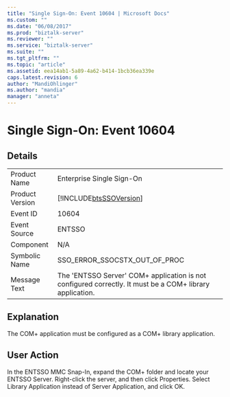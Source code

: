 ```yaml
---
title: "Single Sign-On: Event 10604 | Microsoft Docs"
ms.custom: ""
ms.date: "06/08/2017"
ms.prod: "biztalk-server"
ms.reviewer: ""
ms.service: "biztalk-server"
ms.suite: ""
ms.tgt_pltfrm: ""
ms.topic: "article"
ms.assetid: eea14ab1-5a89-4a62-b414-1bcb36ea339e
caps.latest.revision: 6
author: "MandiOhlinger"
ms.author: "mandia"
manager: "anneta"
---
```

# Single Sign-On: Event 10604
## Details  
  
|||  
|-|-|  
|Product Name|Enterprise Single Sign-On|  
|Product Version|[!INCLUDE[btsSSOVersion](../includes/btsssoversion-md.md)]|  
|Event ID|10604|  
|Event Source|ENTSSO|  
|Component|N/A|  
|Symbolic Name|SSO_ERROR_SSOCSTX_OUT_OF_PROC|  
|Message Text|The 'ENTSSO Server' COM+ application is not configured correctly. It must be a COM+ library application.|  
  
## Explanation  
 The COM+ application must be configured as a COM+ library application.  
  
## User Action  
 In the ENTSSO MMC Snap-In, expand the COM+ folder and locate your ENTSSO Server. Right-click the server, and then click Properties. Select Library Application instead of Server Application, and click OK.